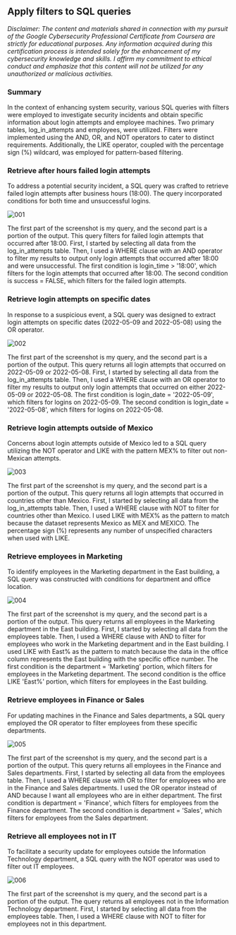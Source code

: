## Apply filters to SQL queries

_Disclaimer: The content and materials shared in connection with my pursuit of the Google Cybersecurity Professional Certificate from Coursera are strictly for educational purposes. Any information acquired during this certification process is intended solely for the enhancement of my cybersecurity knowledge and skills. I affirm my commitment to ethical conduct and emphasize that this content will not be utilized for any unauthorized or malicious activities._

### Summary
In the context of enhancing system security, various SQL queries with filters were employed to investigate security incidents and obtain specific information about login attempts and employee machines. Two primary tables, log_in_attempts and employees, were utilized. Filters were implemented using the AND, OR, and NOT operators to cater to distinct requirements. Additionally, the LIKE operator, coupled with the percentage sign (%) wildcard, was employed for pattern-based filtering.

### Retrieve after hours failed login attempts
To address a potential security incident, a SQL query was crafted to retrieve failed login attempts after business hours (18:00). The query incorporated conditions for both time and unsuccessful logins.

![001](https://github.com/ButchBytes-sec/ButchBytes-sec/assets/78964580/458cc550-61b7-4990-a14e-424a6db30050)

The first part of the screenshot is my query, and the second part is a portion of the output.
This query filters for failed login attempts that occurred after 18:00. First, I started by selecting
all data from the log_in_attempts table. Then, I used a WHERE clause with an AND operator
to filter my results to output only login attempts that occurred after 18:00 and were
unsuccessful. The first condition is login_time > '18:00', which filters for the login
attempts that occurred after 18:00. The second condition is success = FALSE, which filters
for the failed login attempts.


### Retrieve login attempts on specific dates
In response to a suspicious event, a SQL query was designed to extract login attempts on specific dates (2022-05-09 and 2022-05-08) using the OR operator.

![002](https://github.com/ButchBytes-sec/ButchBytes-sec/assets/78964580/51e8d2c6-29f0-438a-8b72-e2790bc9b62a)

The first part of the screenshot is my query, and the second part is a portion of the output.
This query returns all login attempts that occurred on 2022-05-09 or 2022-05-08. First, I
started by selecting all data from the log_in_attempts table. Then, I used a WHERE clause
with an OR operator to filter my results to output only login attempts that occurred on either
2022-05-09 or 2022-05-08. The first condition is login_date = '2022-05-09', which
filters for logins on 2022-05-09. The second condition is login_date = '2022-05-08',
which filters for logins on 2022-05-08.


### Retrieve login attempts outside of Mexico
Concerns about login attempts outside of Mexico led to a SQL query utilizing the NOT operator and LIKE with the pattern MEX% to filter out non-Mexican attempts.

![003](https://github.com/ButchBytes-sec/ButchBytes-sec/assets/78964580/81b4252d-70b4-4498-865e-12a5cf7220ad)

The first part of the screenshot is my query, and the second part is a portion of the output.
This query returns all login attempts that occurred in countries other than Mexico. First, I
started by selecting all data from the log_in_attempts table. Then, I used a WHERE clause
with NOT to filter for countries other than Mexico. I used LIKE with MEX% as the pattern to
match because the dataset represents Mexico as MEX and MEXICO. The percentage sign (%)
represents any number of unspecified characters when used with LIKE.


### Retrieve employees in Marketing
To identify employees in the Marketing department in the East building, a SQL query was constructed with conditions for department and office location.

![004](https://github.com/ButchBytes-sec/ButchBytes-sec/assets/78964580/8b06a1ea-7b0c-4717-854e-40c21e3a9cfe)

The first part of the screenshot is my query, and the second part is a portion of the output.
This query returns all employees in the Marketing department in the East building. First, I
started by selecting all data from the employees table. Then, I used a WHERE clause with AND
to filter for employees who work in the Marketing department and in the East building. I used
LIKE with East% as the pattern to match because the data in the office column represents
the East building with the specific office number. The first condition is the department =
'Marketing' portion, which filters for employees in the Marketing department. The second
condition is the office LIKE 'East%' portion, which filters for employees in the East
building.


### Retrieve employees in Finance or Sales
For updating machines in the Finance and Sales departments, a SQL query employed the OR operator to filter employees from these specific departments.

![005](https://github.com/ButchBytes-sec/ButchBytes-sec/assets/78964580/5f6b977a-3617-4b47-b5e5-606e0dcc475b)

The first part of the screenshot is my query, and the second part is a portion of the output.
This query returns all employees in the Finance and Sales departments. First, I started by
selecting all data from the employees table. Then, I used a WHERE clause with OR to filter for
employees who are in the Finance and Sales departments. I used the OR operator instead of
AND because I want all employees who are in either department. The first condition is
department = 'Finance', which filters for employees from the Finance department. The
second condition is department = 'Sales', which filters for employees from the Sales
department.


### Retrieve all employees not in IT
To facilitate a security update for employees outside the Information Technology department, a SQL query with the NOT operator was used to filter out IT employees.

![006](https://github.com/ButchBytes-sec/ButchBytes-sec/assets/78964580/32bbf29c-c41f-4017-9bee-3d7d4133cbe6)

The first part of the screenshot is my query, and the second part is a portion of the output. The
query returns all employees not in the Information Technology department. First, I started by
selecting all data from the employees table. Then, I used a WHERE clause with NOT to filter for
employees not in this department.


